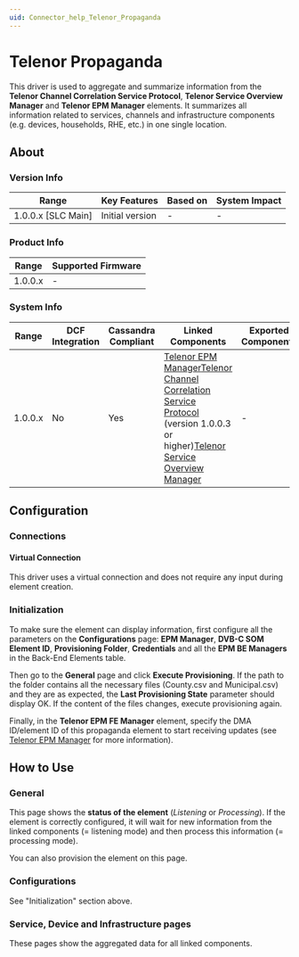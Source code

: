 ```yaml
---
uid: Connector_help_Telenor_Propaganda
---
```


# Telenor Propaganda

This driver is used to aggregate and summarize information from the **Telenor Channel Correlation Service Protocol**, **Telenor Service Overview Manager** and **Telenor EPM Manager** elements. It summarizes all information related to services, channels and infrastructure components (e.g. devices, households, RHE, etc.) in one single location.

## About

### Version Info

| **Range**            | **Key Features** | **Based on** | **System Impact** |
|----------------------|------------------|--------------|-------------------|
| 1.0.0.x \[SLC Main\] | Initial version  | \-           | \-                |

### Product Info

| **Range** | **Supported Firmware** |
|-----------|------------------------|
| 1.0.0.x   | \-                     |

### System Info

| **Range** | **DCF Integration** | **Cassandra Compliant** | **Linked Components**                                                                                                                                                                                                                                                                                                | **Exported Components** |
|-----------|---------------------|-------------------------|----------------------------------------------------------------------------------------------------------------------------------------------------------------------------------------------------------------------------------------------------------------------------------------------------------------------|-------------------------|
| 1.0.0.x   | No                  | Yes                     | [Telenor EPM Manager](/Driver%20Help/Telenor%20EPM%20Manager.aspx)[Telenor Channel Correlation Service Protocol](/Driver%20Help/Telenor%20Channel%20Correlation%20Service%20Protocol.aspx) (version 1.0.0.3 or higher)[Telenor Service Overview Manager](xref:Connector_help_Telenor_Service_Overview_Manager) | \-                      |

## Configuration

### Connections

#### Virtual Connection

This driver uses a virtual connection and does not require any input during element creation.

### Initialization

To make sure the element can display information, first configure all the parameters on the **Configurations** page: **EPM Manager**, **DVB-C SOM Element ID**, **Provisioning Folder**, **Credentials** and all the **EPM BE Managers** in the Back-End Elements table.

Then go to the **General** page and click **Execute Provisioning**. If the path to the folder contains all the necessary files (County.csv and Municipal.csv) and they are as expected, the **Last Provisioning State** parameter should display OK. If the content of the files changes, execute provisioning again.

Finally, in the **Telenor EPM FE Manager** element, specify the DMA ID/element ID of this propaganda element to start receiving updates (see [Telenor EPM Manager](xref:Connector_help_Telenor_EPM_Manager) for more information).

## How to Use

### General

This page shows the **status of the element** (*Listening* or *Processing*). If the element is correctly configured, it will wait for new information from the linked components (= listening mode) and then process this information (= processing mode).

You can also provision the element on this page.

### Configurations

See "Initialization" section above.

### Service, Device and Infrastructure pages

These pages show the aggregated data for all linked components.
